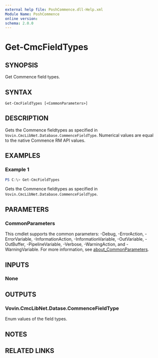 ```yaml
---
external help file: PoshCommence.dll-Help.xml
Module Name: PoshCommence
online version:
schema: 2.0.0
---
```


# Get-CmcFieldTypes

## SYNOPSIS
Get Commence field types.

## SYNTAX

```
Get-CmcFieldTypes [<CommonParameters>]
```

## DESCRIPTION
Gets the Commence fieldtypes as specified in `Vovin.CmcLibNet.Database.CommenceFieldType`. Numerical values are equal to the native Commence RM API values.

## EXAMPLES

### Example 1
```powershell
PS C:\> Get-CmcFieldTypes
```

Gets the Commence fieldtypes as specified in `Vovin.CmcLibNet.Database.CommenceFieldType`.

## PARAMETERS

### CommonParameters
This cmdlet supports the common parameters: -Debug, -ErrorAction, -ErrorVariable, -InformationAction, -InformationVariable, -OutVariable, -OutBuffer, -PipelineVariable, -Verbose, -WarningAction, and -WarningVariable. For more information, see [about_CommonParameters](http://go.microsoft.com/fwlink/?LinkID=113216).

## INPUTS

### None

## OUTPUTS

### Vovin.CmcLibNet.Datase.CommenceFieldType
Enum values of the field types.

## NOTES

## RELATED LINKS
